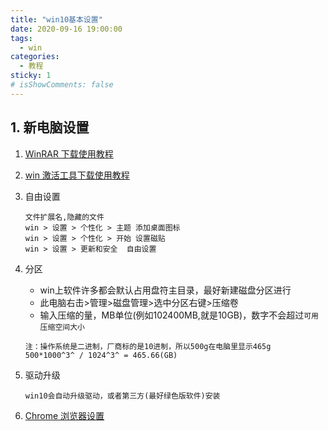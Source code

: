 ```yaml
---
title: "win10基本设置"
date: 2020-09-16 19:00:00
tags:
  - win
categories:
  - 教程
sticky: 1
# isShowComments: false
---
```




## 1. 新电脑设置

1. [WinRAR 下载使用教程](/views/course/normal/200916winrar.html)
2. [win 激活工具下载使用教程](/views/course/win/200916win激活.html)
3. 自由设置
   ```
   文件扩展名,隐藏的文件
   win > 设置 > 个性化 > 主题 添加桌面图标
   win > 设置 > 个性化 > 开始 设置磁贴
   win > 设置 > 更新和安全  自由设置
   ```
4. 分区
   * win上软件许多都会默认占用盘符主目录，最好新建磁盘分区进行
   * 此电脑右击>管理>磁盘管理>选中分区右键>压缩卷
   * 输入压缩的量，MB单位(例如102400MB,就是10GB)，数字不会超过`可用压缩空间大小`
   ```
   注：操作系统是二进制，厂商标的是10进制，所以500g在电脑里显示465g
   500*1000^3^ / 1024^3^ = 465.66(GB)
   ```

5. 驱动升级
   ```
   win10会自动升级驱动，或者第三方(最好绿色版软件)安装
   ```
6. [Chrome 浏览器设置](/views/course/win/200916chrome.html)

